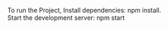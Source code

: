 To run the Project,
Install dependencies: npm install.  
Start the development server: npm start
 
 
